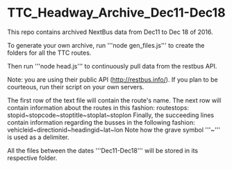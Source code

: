 # TTC_Headway_Archive_Dec11-Dec18

This repo contains archived NextBus data from Dec11 to Dec 18 of 2016.

To generate your own archive, run '''node gen_files.js''' to create the folders for all the TTC routes.

Then run '''node head.js''' to continuously pull data from the restbus API.

Note: you are using their public API (http://restbus.info/). If you plan to be courteous, run their script on your own servers.

The first row of the text file will contain the route's name.
The next row will contain information about the routes in this fashion:
	routestops: stopid~stopcode~stoptitle~stoplat~stoplon
Finally, the succeeding lines contain information regarding the busses in the following fashion:
	vehicleid~directionid~headingid~lat~lon
Note how the grave symbol '''~''' is used as a delimiter.

All the files between the dates '''Dec11-Dec18'''  will be stored in its respective folder.
